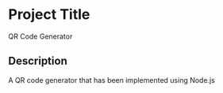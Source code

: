 # Project Title

QR Code Generator

## Description

A QR code generator that has been implemented using Node.js
